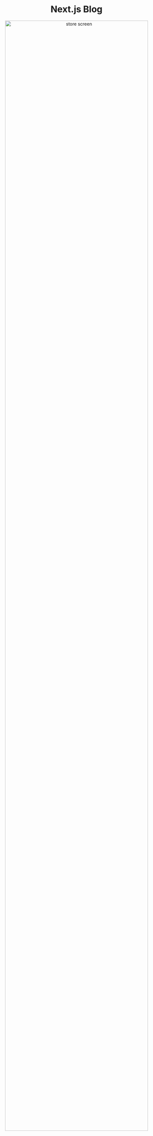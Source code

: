<h1 align="center">Next.js Blog</h1>

<p align="center">
  <img alt="store screen" src="https://raw.githubusercontent.com/netlify-templates/nextjs-blog-theme/main/nextjs-blog-theme-preview.png" width="95%">
</p>